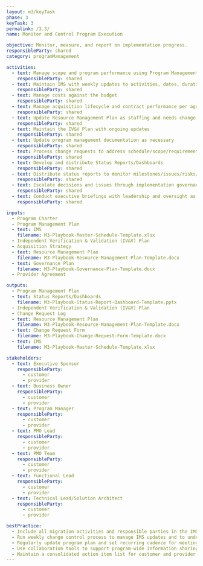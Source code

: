 ```yaml
---
layout: m3/keyTask
phase: 3
keyTask: 3
permalink: /3.3/
name: Monitor and Control Program Execution

objective: Monitor, measure, and report on implementation progress. 
responsibleParty: shared
category: programManagement

activities:
  - text: Manage scope and program performance using Program Management Plan
    responsibleParty: shared
  - text: Maintain IMS with weekly updates to activities, dates, duration & dependencies
    responsibleParty: shared
  - text: Manage costs against the budget
    responsibleParty: shared
  - text: Manage acquisition lifecycle and contract performance per agreement
    responsibleParty: shared
  - text: Update Resource Management Plan as staffing and needs change
    responsibleParty: shared
  - text: Maintain the IV&V Plan with ongoing updates
    responsibleParty: shared
  - text: Update program management documentation as necessary
    responsibleParty: shared
  - text: Process change requests to address schedule/scope/requirements changes documenting in a log
    responsibleParty: shared
  - text: Develop and distribute Status Reports/Dashboards
    responsibleParty: shared
  - text: Distribute status reports to monitor milestones/issues/risks/make decisions & inform stakeholders.
    responsibleParty: shared
  - text: Escalate decisions and issues through implementation governance structure
    responsibleParty: shared
  - text: Conduct executive briefings with leadership and oversight as needed
    responsibleParty: shared

inputs:
  - Program Charter
  - Program Management Plan
  - text: IMS
    filename: M3-Playbook-Master-Schedule-Template.xlsx
  - Independent Verification & Validation (IV&V) Plan
  - Acquisition Strategy
  - text: Resource Management Plan
    filename: M3-Playbook-Resource-Management-Plan-Template.docx
  - text: Governance Plan
    filename: M3-Playbook-Governance-Plan-Template.docx
  - Provider Agreement

outputs:
  - Program Management Plan
  - text: Status Reports/Dashboards
    filename: M3-Playbook-Status-Report-Dashboard-Template.pptx
  - Independent Verification & Validation (IV&V) Plan
  - Change Request Log
  - text: Resource Management Plan
    filename: M3-Playbook-Resource-Management-Plan-Template.docx
  - text: Change Request Form
    filename: M3-Playbook-Change-Request-Form-Template.docx
  - text: IMS
    filename: M3-Playbook-Master-Schedule-Template.xlsx

stakeholders:
  - text: Executive Sponsor
    responsibleParty:
      - customer
      - provider
  - text: Business Owner
    responsibleParty:
      - customer
      - provider
  - text: Program Manager
    responsibleParty:
      - customer
      - provider
  - text: PMO Lead
    responsibleParty:
      - customer
      - provider
  - text: PMO Team
    responsibleParty:
      - customer
      - provider
  - text: Functional Lead
    responsibleParty:
      - customer
      - provider
  - text: Technical Lead/Solution Architect
    responsibleParty:
      - customer
      - provider

bestPractice:
  - Include all migration activities and responsible parties in the IMS 
  - Run weekly change control process to manage IMS updates and to understand downstream impacts/risks
  - Regularly update program plan and set recurring cadence for meeting on and reporting status
  - Use collaboration tools to support program-wide information sharing
  - Maintain a consolidated action item list for customer and provider
---
```

